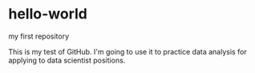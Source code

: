 # hello-world
my first repository

This is my test of GitHub. I'm going to use it to practice data analysis for applying to data scientist positions.
